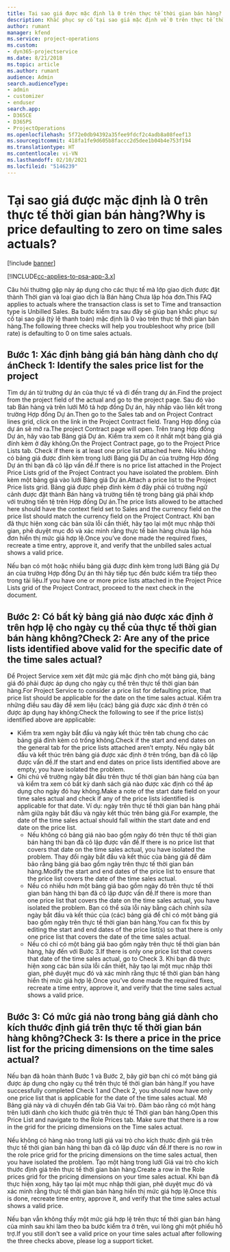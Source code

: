 ```yaml
---
title: Tại sao giá được mặc định là 0 trên thực tế thời gian bán hàng?
description: Khắc phục sự cố tại sao giá mặc định về 0 trên thực tế thời gian bán hàng.
author: rumant
manager: kfend
ms.service: project-operations
ms.custom:
- dyn365-projectservice
ms.date: 8/21/2018
ms.topic: article
ms.author: rumant
audience: Admin
search.audienceType:
- admin
- customizer
- enduser
search.app:
- D365CE
- D365PS
- ProjectOperations
ms.openlocfilehash: 5f72e0db94392a35fee9fdcf2c4adb8a08feef13
ms.sourcegitcommit: 418fa1fe9d605b8faccc2d5dee1b04b4e753f194
ms.translationtype: HT
ms.contentlocale: vi-VN
ms.lasthandoff: 02/10/2021
ms.locfileid: "5146239"
---
```

# <a name="why-is-price-defaulting-to-zero-on-time-sales-actuals"></a><span data-ttu-id="27f4b-103">Tại sao giá được mặc định là 0 trên thực tế thời gian bán hàng?</span><span class="sxs-lookup"><span data-stu-id="27f4b-103">Why is price defaulting to zero on time sales actuals?</span></span>

[!include [banner](../includes/psa-now-project-operations.md)]

[!INCLUDE[cc-applies-to-psa-app-3.x](../includes/cc-applies-to-psa-app-3x.md)]

<span data-ttu-id="27f4b-104">Câu hỏi thường gặp này áp dụng cho các thực tế mà lớp giao dịch được đặt thành Thời gian và loại giao dịch là Bán hàng Chưa lập hóa đơn.</span><span class="sxs-lookup"><span data-stu-id="27f4b-104">This FAQ applies to actuals where the transaction class is set to Time and transaction type is Unbilled Sales.</span></span> <span data-ttu-id="27f4b-105">Ba bước kiểm tra sau đây sẽ giúp bạn khắc phục sự cố tại sao giá (tỷ lệ thanh toán) mặc định là 0 vào trên thực tế thời gian bán hàng.</span><span class="sxs-lookup"><span data-stu-id="27f4b-105">The following three checks will help you troubleshoot why price (bill rate) is defaulting to 0 on time sales actuals.</span></span>

## <a name="check-1-identify-the-sales-price-list-for-the-project"></a><span data-ttu-id="27f4b-106">Bước 1: Xác định bảng giá bán hàng dành cho dự án</span><span class="sxs-lookup"><span data-stu-id="27f4b-106">Check 1: Identify the sales price list for the project</span></span>

<span data-ttu-id="27f4b-107">Tìm dự án từ trường dự án của thực tế và đi đến trang dự án.</span><span class="sxs-lookup"><span data-stu-id="27f4b-107">Find the project from the project field of the actual and go to the project page.</span></span> <span data-ttu-id="27f4b-108">Sau đó vào tab Bán hàng và trên lưới Mô tả hợp đồng Dự án, hãy nhấp vào liên kết trong trường Hợp đồng Dự án.</span><span class="sxs-lookup"><span data-stu-id="27f4b-108">Then go to the Sales tab and on Project Contract lines grid, click on the link in the Project Contract field.</span></span> <span data-ttu-id="27f4b-109">Trang Hợp đồng của dự án sẽ mở ra.</span><span class="sxs-lookup"><span data-stu-id="27f4b-109">The project Contract page will open.</span></span> <span data-ttu-id="27f4b-110">Trên trang Hợp đồng Dự án, hãy vào tab Bảng giá Dự án. Kiểm tra xem có ít nhất một bảng giá giá đính kèm ở đây không.</span><span class="sxs-lookup"><span data-stu-id="27f4b-110">On the Project Contract page, go to the Project Price Lists tab. Check if there is at least one price list attached here.</span></span> <span data-ttu-id="27f4b-111">Nếu không có bảng giá được đính kèm trong lưới Bảng giá Dự án của trường Hợp đồng Dự án thì bạn đã cô lập vấn đề.</span><span class="sxs-lookup"><span data-stu-id="27f4b-111">If there is no price list attached in the Project Price Lists grid of the Project Contract you have isolated the problem.</span></span> <span data-ttu-id="27f4b-112">Đính kèm một bảng giá vào lưới Bảng giá Dự án.</span><span class="sxs-lookup"><span data-stu-id="27f4b-112">Attach a price list to the Project Price lists grid.</span></span> <span data-ttu-id="27f4b-113">Bảng giá được phép đính kèm ở đây phải có trường ngữ cảnh được đặt thành Bán hàng và trường tiền tệ trong bảng giá phải khớp với trường tiền tệ trên Hợp đồng Dự án.</span><span class="sxs-lookup"><span data-stu-id="27f4b-113">The price lists allowed to be attached here should have the context field set to Sales and the currency field on the price list should match the currency field on the Project Contract.</span></span> <span data-ttu-id="27f4b-114">Khi bạn đã thực hiện xong các bản sửa lỗi cần thiết, hãy tạo lại một mục nhập thời gian, phê duyệt mục đó và xác minh rằng thực tế bán hàng chưa lập hóa đơn hiển thị mức giá hợp lệ.</span><span class="sxs-lookup"><span data-stu-id="27f4b-114">Once you’ve done made the required fixes, recreate a time entry, approve it, and verify that the unbilled sales actual shows a valid price.</span></span> 

<span data-ttu-id="27f4b-115">Nếu bạn có một hoặc nhiều bảng giá được đính kèm trong lưới Bảng giá Dự án của trường Hợp đồng Dự án thì hãy tiếp tục đến bước kiểm tra tiếp theo trong tài liệu.</span><span class="sxs-lookup"><span data-stu-id="27f4b-115">If you have one or more price lists attached in the Project Price Lists grid of the Project Contract, proceed to the next check in the document.</span></span>

## <a name="check-2-are-any-of-the-price-lists-identified-above-valid-for-the-specific-date-of-the-time-sales-actual"></a><span data-ttu-id="27f4b-116">Bước 2: Có bất kỳ bảng giá nào được xác định ở trên hợp lệ cho ngày cụ thể của thực tế thời gian bán hàng không?</span><span class="sxs-lookup"><span data-stu-id="27f4b-116">Check 2: Are any of the price lists identified above valid for the specific date of the time sales actual?</span></span>

<span data-ttu-id="27f4b-117">Để Project Service xem xét đặt mức giá mặc định cho một bảng giá, bảng giá đó phải được áp dụng cho ngày cụ thể trên thực tế thời gian bán hàng.</span><span class="sxs-lookup"><span data-stu-id="27f4b-117">For Project Service to consider a price list for defaulting price, that price list should be applicable for the date on the time sales actual.</span></span> <span data-ttu-id="27f4b-118">Kiểm tra những điều sau đây để xem liệu (các) bảng giá được xác định ở trên có được áp dụng hay không:</span><span class="sxs-lookup"><span data-stu-id="27f4b-118">Check the following to see if the price list(s) identified above are applicable:</span></span>
- <span data-ttu-id="27f4b-119">Kiểm tra xem ngày bắt đầu và ngày kết thúc trên tab chung cho các bảng giá đính kèm có trống không.</span><span class="sxs-lookup"><span data-stu-id="27f4b-119">Check if the start and end dates on the general tab for the price lists attached aren’t empty.</span></span> <span data-ttu-id="27f4b-120">Nếu ngày bắt đầu và kết thúc trên bảng giá được xác định ở trên trống, bạn đã cô lập được vấn đề.</span><span class="sxs-lookup"><span data-stu-id="27f4b-120">If the start and end dates on price lists identified above are empty, you have isolated the problem.</span></span> 
- <span data-ttu-id="27f4b-121">Ghi chú về trường ngày bắt đầu trên thực tế thời gian bán hàng của bạn và kiểm tra xem có bất kỳ danh sách giá nào được xác định có thể áp dụng cho ngày đó hay không.</span><span class="sxs-lookup"><span data-stu-id="27f4b-121">Make a note of the start date field on your time sales actual and check if any of the price lists identified is applicable for that date.</span></span> <span data-ttu-id="27f4b-122">Ví dụ: ngày trên thực tế thời gian bán hàng phải nằm giữa ngày bắt đầu và ngày kết thúc trên bảng giá.</span><span class="sxs-lookup"><span data-stu-id="27f4b-122">For example, the date of the time sales actual should fall within the start date and end date on the price list.</span></span> 
    - <span data-ttu-id="27f4b-123">Nếu không có bảng giá nào bao gồm ngày đó trên thực tế thời gian bán hàng thì bạn đã cô lập được vấn đề.</span><span class="sxs-lookup"><span data-stu-id="27f4b-123">If there is no price list that covers that date on the time sales actual, you have isolated the problem.</span></span> <span data-ttu-id="27f4b-124">Thay đổi ngày bắt đầu và kết thúc của bảng giá để đảm bảo rằng bảng giá bao gồm ngày trên thực tế thời gian bán hàng.</span><span class="sxs-lookup"><span data-stu-id="27f4b-124">Modify the start and end dates of the price list to ensure that the price list covers the date of the time sales actual.</span></span> 
    - <span data-ttu-id="27f4b-125">Nếu có nhiều hơn một bảng giá bao gồm ngày đó trên thực tế thời gian bán hàng thì bạn đã cô lập được vấn đề.</span><span class="sxs-lookup"><span data-stu-id="27f4b-125">If there is more than one price list that covers the date on the time sales actual, you have isolated the problem.</span></span> <span data-ttu-id="27f4b-126">Bạn có thể sửa lỗi này bằng cách chỉnh sửa ngày bắt đầu và kết thúc của (các) bảng giá để chỉ có một bảng giá bao gồm ngày trên thực tế thời gian bán hàng.</span><span class="sxs-lookup"><span data-stu-id="27f4b-126">You can fix this by editing the start and end dates of the price list(s) so that there is only one price list that covers the date of the time sales actual.</span></span> 
    - <span data-ttu-id="27f4b-127">Nếu có chỉ có một bảng giá bao gồm ngày trên thực tế thời gian bán hàng, hãy đến với Bước 3.</span><span class="sxs-lookup"><span data-stu-id="27f4b-127">If there is only one price list that covers that date of the time sales actual, go to Check 3.</span></span>
<span data-ttu-id="27f4b-128">Khi bạn đã thực hiện xong các bản sửa lỗi cần thiết, hãy tạo lại một mục nhập thời gian, phê duyệt mục đó và xác minh rằng thực tế thời gian bán hàng hiển thị mức giá hợp lệ.</span><span class="sxs-lookup"><span data-stu-id="27f4b-128">Once you’ve done made the required fixes, recreate a time entry, approve it, and verify that the time sales actual shows a valid price.</span></span>

## <a name="check-3-is-there-a-price-in-the-price-list-for-the-pricing-dimensions-on-the-time-sales-actual"></a><span data-ttu-id="27f4b-129">Bước 3: Có mức giá nào trong bảng giá dành cho kích thước định giá trên thực tế thời gian bán hàng không?</span><span class="sxs-lookup"><span data-stu-id="27f4b-129">Check 3: Is there a price in the price list for the pricing dimensions on the time sales actual?</span></span>

<span data-ttu-id="27f4b-130">Nếu bạn đã hoàn thành Bước 1 và Bước 2, bây giờ bạn chỉ có một bảng giá được áp dụng cho ngày cụ thể trên thực tế thời gian bán hàng.</span><span class="sxs-lookup"><span data-stu-id="27f4b-130">If you have successfully completed Check 1 and Check 2, you should now have only one price list that is applicable for the date of the time sales actual.</span></span> <span data-ttu-id="27f4b-131">Mở Bảng giá này và di chuyển đến tab Giá Vai trò. Đảm bảo rằng có một hàng trên lưới dành cho kích thước giá trên thực tế Thời gian bán hàng.</span><span class="sxs-lookup"><span data-stu-id="27f4b-131">Open this Price List and navigate to the Role Prices tab. Make sure that there is a row in the grid for the pricing dimensions on the Time sales actual.</span></span>

<span data-ttu-id="27f4b-132">Nếu không có hàng nào trong lưới giá vai trò cho kích thước định giá trên thực tế thời gian bán hàng thì bạn đã cô lập được vấn đề.</span><span class="sxs-lookup"><span data-stu-id="27f4b-132">If there is no row in the role price grid for the pricing dimensions on the time sales actual, then you have isolated the problem.</span></span> <span data-ttu-id="27f4b-133">Tạo một hàng trong lưới Giá vai trò cho kích thước định giá trên thực tế thời gian bán hàng.</span><span class="sxs-lookup"><span data-stu-id="27f4b-133">Create a row in the Role prices grid for the pricing dimensions on your time sales actual.</span></span> <span data-ttu-id="27f4b-134">Khi bạn đã thực hiện xong, hãy tạo lại một mục nhập thời gian, phê duyệt mục đó và xác minh rằng thực tế thời gian bán hàng hiển thị mức giá hợp lệ.</span><span class="sxs-lookup"><span data-stu-id="27f4b-134">Once this is done, recreate time entry, approve it, and verify that the time sales actual shows a valid price.</span></span>

<span data-ttu-id="27f4b-135">Nếu bạn vẫn không thấy một mức giá hợp lệ trên thực tế thời gian bán hàng của mình sau khi làm theo ba bước kiểm tra ở trên, vui lòng ghi một phiếu hỗ trợ.</span><span class="sxs-lookup"><span data-stu-id="27f4b-135">If you still don't see a valid price on your time sales actual after following the three checks above, please log a support ticket.</span></span> 

